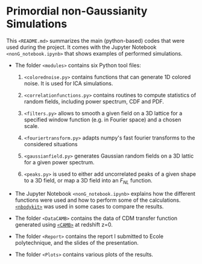 # Primordial non-Gaussianity Simulations

This `<README.md>` summarizes the main (python-based) codes that were used during the project. It comes with the Jupyter Notebook `<nonG_notebook.ipynb>` that shows examples of performed simulations.

* The folder `<modules>` contains six Python tool files:

  1. `<colorednoise.py>` contains functions that can generate 1D colored noise. It is used for ICA simulations.

  2. `<correlationfunctions.py>` contains routines to compute statistics of random fields, including power spectrum, CDF and PDF.

  3. `<filters.py>` allows to smooth a given field on a 3D lattice for a specified window function (e.g. in Fourier space) and a chosen scale.

  4. `<fouriertransform.py>` adapts numpy's fast fourier transforms to the considered situations

  5. `<gaussianfield.py>` generates Gaussian random fields on a 3D lattic for a given power spectrum.

  6. `<peaks.py>` is used to either add uncorrelated peaks of a given shape to a 3D field, or map a 3D field into an $F_{NL}$ function.

* The Jupyter Notebook `<nonG_notebook.ipynb>` explains how the different functions were used and how to perform some of the calculations. [`<nbodykit>`](https://nbodykit.readthedocs.io/) was used in some cases to compare the results. 

* The folder `<DataCAMB>` contains the data of CDM transfer function generated using [`<CAMB>`](https://camb.info/) at redshift z=0.

* The folder `<Report>` contains the report I submitted to Ecole polytechnique, and the slides of the presentation.

* The folder `<Plots>` contains various plots of the results.
